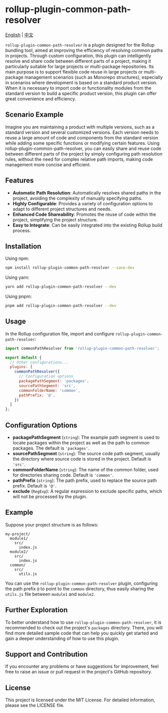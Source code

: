 # rollup-plugin-common-path-resolver

[English](README.md) | [中文](README_CN.md)

`rollup-plugin-common-path-resolver` is a plugin designed for the Rollup bundling tool, aimed at improving the efficiency of resolving common paths in projects. Through custom configuration, this plugin can intelligently resolve and share code between different parts of a project, making it particularly suitable for large projects or multi-package repositories. Its main purpose is to support flexible code reuse in large projects or multi-package management scenarios (such as Monorepo structures), especially in scenarios where development is based on a standard product version. When it is necessary to import code or functionality modules from the standard version to build a specific product version, this plugin can offer great convenience and efficiency.

## Scenario Example

Imagine you are maintaining a product with multiple versions, such as a standard version and several customized versions. Each version needs to reuse a large amount of code and components from the standard version while adding some specific functions or modifying certain features. Using rollup-plugin-common-path-resolver, you can easily share and reuse code between different parts of the project by simply configuring path resolution rules, without the need for complex relative path imports, making code management more concise and efficient.

## Features

- **Automatic Path Resolution**: Automatically resolves shared paths in the project, avoiding the complexity of manually specifying paths.
- **Highly Configurable**: Provides a variety of configuration options to adapt to different project structures and needs.
- **Enhanced Code Shareability**: Promotes the reuse of code within the project, simplifying the project structure.
- **Easy to Integrate**: Can be easily integrated into the existing Rollup build process.

## Installation

Using npm:

```bash
npm install rollup-plugin-common-path-resolver --save-dev
```

Using yarn:

```bash
yarn add rollup-plugin-common-path-resolver --dev
```

Using pnpm:

```bash
pnpm add rollup-plugin-common-path-resolver --dev
```

## Usage

In the Rollup configuration file, import and configure `rollup-plugin-common-path-resolver`:

```js
import commonPathResolver from 'rollup-plugin-common-path-resolver';

export default {
  // Other configurations...
  plugins: [
    commonPathResolver({
      // Configuration options
      packagePathSegment: 'packages',
      sourcePathSegment: 'src',
      commonFolderName: 'common',
      pathPrefix: '@',
    })
  ]
};
```

## Configuration Options

- **packagePathSegment** (`string`): The example path segment is used to locate packages within the project as well as the path to common packages. The default is `'packages'`.
- **sourcePathSegment** (`string`): The source code path segment, usually the directory where source code is stored in the project. Default is `'src'`.
- **commonFolderName** (`string`): The name of the common folder, used for directories sharing code. Default is `'common'`.
- **pathPrefix** (`string`): The path prefix, used to replace the source path prefix. Default is `'@'`.
- **exclude** (`RegExp`): A regular expression to exclude specific paths, which will not be processed by the plugin.

## Example

Suppose your project structure is as follows:

```
my-project/
  module1/
    src/
      index.js
  module2/
    src/
      index.js
  common/
    src/
      utils.js
```

You can use the `rollup-plugin-common-path-resolver` plugin, configuring the path prefix `@` to point to the `common` directory, thus easily sharing the `utils.js` file between `module1` and `module2`.

## Further Exploration

To better understand how to use `rollup-plugin-common-path-resolver`, it is recommended to check out the project's `packages` directory. There, you will find more detailed sample code that can help you quickly get started and gain a deeper understanding of how to use this plugin.

## Support and Contribution

If you encounter any problems or have suggestions for improvement, feel free to raise an issue or pull request in the project's GitHub repository.

## License

This project is licensed under the MIT License. For detailed information, please see the LICENSE file.
